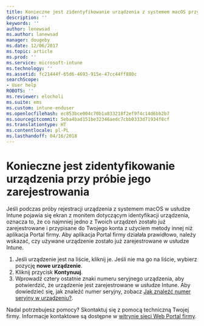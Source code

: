 ```yaml
---
title: Konieczne jest zidentyfikowanie urządzenia z systemem macOS przy próbie jego zarejestrowania | Microsoft Docs
description: ''
keywords: ''
author: lenewsad
ms.author: lanewsad
manager: dougeby
ms.date: 12/06/2017
ms.topic: article
ms.prod: ''
ms.service: microsoft-intune
ms.technology: ''
ms.assetid: fc21444f-65d6-4693-915e-47cc44ff880c
searchScope:
- User help
ROBOTS: ''
ms.reviewer: elocholi
ms.suite: ems
ms.custom: intune-enduser
ms.openlocfilehash: ec853bce004c70b1a833218f2ef9f4c14d6bb2b7
ms.sourcegitcommit: 5eba4bad151be32346aedc7cbb0333d71934f8cf
ms.translationtype: HT
ms.contentlocale: pl-PL
ms.lasthandoff: 04/16/2018
---
```

# <a name="you-need-to-identify-your-device-when-youre-trying-to-enroll"></a>Konieczne jest zidentyfikowanie urządzenia przy próbie jego zarejestrowania

Jeśli podczas próby rejestracji urządzenia z systemem macOS w usłudze Intune pojawia się ekran z monitem dotyczącym identyfikacji urządzenia, oznacza to, że co najmniej jedno z Twoich urządzeń zostało już zarejestrowane i przypisane do Twojego konta z użyciem metody innej niż aplikacja Portal firmy. Aby aplikacja Portal firmy działała prawidłowo, należy wskazać, czy używane urządzenie zostało już zarejestrowane w usłudze Intune.

1. Jeśli urządzenie jest na liście, kliknij je. Jeśli nie ma go na liście, wybierz pozycję **nowe urządzenie**.
2. Kliknij przycisk **Kontynuuj**.
3. Wprowadź cztery ostatnie znaki numeru seryjnego urządzenia, aby potwierdzić, że urządzenie jest zarejestrowane w usłudze Intune. Aby dowiedzieć się, jak znaleźć numer seryjny, zobacz [Jak znaleźć numer seryjny w urządzeniu?](how-do-i-find-the-serial-number-on-my-device-macos.md).

Nadal potrzebujesz pomocy? Skontaktuj się z pomocą techniczną Twojej firmy. Informacje kontaktowe są dostępne w [witrynie sieci Web Portal firmy](https://portal.manage.microsoft.com#HelpDeskDialog).

